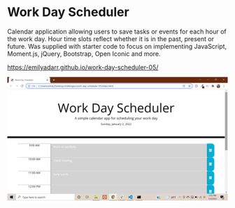 # Work Day Scheduler

Calendar application allowing users to save tasks or events for each hour of the work day. Hour time slots reflect whether it is in the past, present or future. Was supplied with starter code to focus on implementing JavaScript, Moment.js, jQuery, Bootstrap, Open Iconic and more. 

https://emilyadarr.github.io/work-day-scheduler-05/

![image](https://github.com/emilyadarr/work-day-scheduler-05/blob/160cfe111e2293d3b52a3c805c50cddd2ee9007c/assets/images/Work-Day-Scheduler.png)
